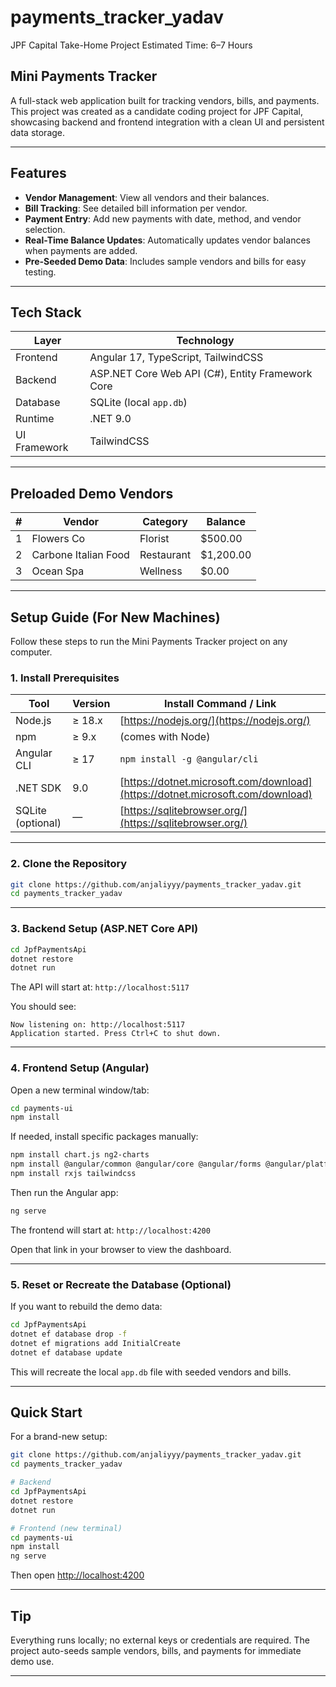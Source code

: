 
# payments_tracker_yadav

JPF Capital Take-Home Project
Estimated Time: 6–7 Hours

## Mini Payments Tracker

A full-stack web application built for tracking vendors, bills, and payments.
This project was created as a candidate coding project for JPF Capital, showcasing backend and frontend integration with a clean UI and persistent data storage.

---

## Features

* **Vendor Management**: View all vendors and their balances.
* **Bill Tracking**: See detailed bill information per vendor.
* **Payment Entry**: Add new payments with date, method, and vendor selection.
* **Real-Time Balance Updates**: Automatically updates vendor balances when payments are added.
* **Pre-Seeded Demo Data**: Includes sample vendors and bills for easy testing.

---

## Tech Stack

| Layer        | Technology                                       |
| ------------ | ------------------------------------------------ |
| Frontend     | Angular 17, TypeScript, TailwindCSS              |
| Backend      | ASP.NET Core Web API (C#), Entity Framework Core |
| Database     | SQLite (local `app.db`)                          |
| Runtime      | .NET 9.0                                         |
| UI Framework | TailwindCSS                                      |

---

## Preloaded Demo Vendors

| # | Vendor               | Category   | Balance   |
| - | -------------------- | ---------- | --------- |
| 1 | Flowers Co           | Florist    | $500.00   |
| 2 | Carbone Italian Food | Restaurant | $1,200.00 |
| 3 | Ocean Spa            | Wellness   | $0.00     |

---

## Setup Guide (For New Machines)

Follow these steps to run the Mini Payments Tracker project on any computer.

### 1. Install Prerequisites

| Tool              | Version | Install Command / Link                                                         |
| ----------------- | ------- | ------------------------------------------------------------------------------ |
| Node.js           | ≥ 18.x  | [https://nodejs.org/](https://nodejs.org/)                                     |
| npm               | ≥ 9.x   | (comes with Node)                                                              |
| Angular CLI       | ≥ 17    | `npm install -g @angular/cli`                                                  |
| .NET SDK          | 9.0     | [https://dotnet.microsoft.com/download](https://dotnet.microsoft.com/download) |
| SQLite (optional) | —       | [https://sqlitebrowser.org/](https://sqlitebrowser.org/)                       |

---

### 2. Clone the Repository

```bash
git clone https://github.com/anjaliyyy/payments_tracker_yadav.git
cd payments_tracker_yadav
```

---

### 3. Backend Setup (ASP.NET Core API)

```bash
cd JpfPaymentsApi
dotnet restore
dotnet run
```

The API will start at:
`http://localhost:5117`

You should see:

```
Now listening on: http://localhost:5117
Application started. Press Ctrl+C to shut down.
```

---

### 4. Frontend Setup (Angular)

Open a new terminal window/tab:

```bash
cd payments-ui
npm install
```

If needed, install specific packages manually:

```bash
npm install chart.js ng2-charts
npm install @angular/common @angular/core @angular/forms @angular/platform-browser
npm install rxjs tailwindcss
```

Then run the Angular app:

```bash
ng serve
```

The frontend will start at:
`http://localhost:4200`

Open that link in your browser to view the dashboard.

---

### 5. Reset or Recreate the Database (Optional)

If you want to rebuild the demo data:

```bash
cd JpfPaymentsApi
dotnet ef database drop -f
dotnet ef migrations add InitialCreate
dotnet ef database update
```

This will recreate the local `app.db` file with seeded vendors and bills.

---

## Quick Start

For a brand-new setup:

```bash
git clone https://github.com/anjaliyyy/payments_tracker_yadav.git
cd payments_tracker_yadav

# Backend
cd JpfPaymentsApi
dotnet restore
dotnet run

# Frontend (new terminal)
cd payments-ui
npm install
ng serve
```

Then open [http://localhost:4200](http://localhost:4200)

---

## Tip

Everything runs locally; no external keys or credentials are required.
The project auto-seeds sample vendors, bills, and payments for immediate demo use.

---
